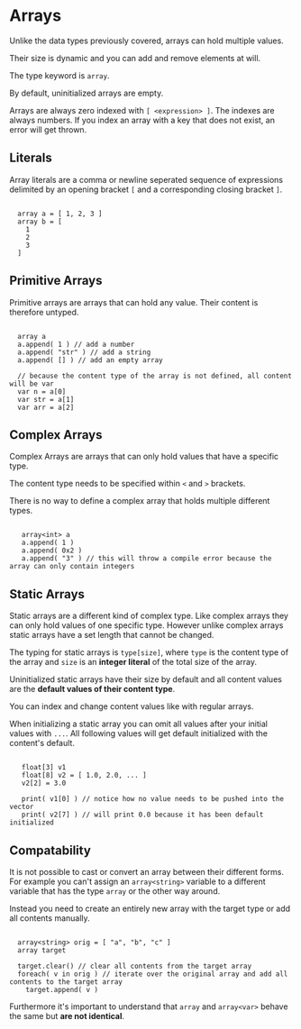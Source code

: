 # Arrays

Unlike the data types previously covered, arrays can hold multiple values.

Their size is dynamic and you can add and remove elements at will.

The type keyword is ``array``.

By default, uninitialized arrays are empty.

Arrays are always zero indexed with ``[ <expression> ]``. The indexes are always numbers. If you index an array with a key that does not exist, an error will get thrown.

## Literals

Array literals are a comma or newline seperated sequence of expressions delimited by an opening bracket ``[`` and a corresponding closing bracket ``]``.

```squirrel

  array a = [ 1, 2, 3 ]
  array b = [
    1
    2
    3
  ]
```

## Primitive Arrays

Primitive arrays are arrays that can hold any value. Their content is therefore untyped.

```squirrel

  array a
  a.append( 1 ) // add a number
  a.append( "str" ) // add a string
  a.append( [] ) // add an empty array

  // because the content type of the array is not defined, all content will be var
  var n = a[0]
  var str = a[1]
  var arr = a[2]
```

## Complex Arrays

Complex Arrays are arrays that can only hold values that have a specific type.

The content type needs to be specified within ``<`` and ``>`` brackets.

There is no way to define a complex array that holds multiple different types.

```squirrel

   array<int> a
   a.append( 1 )
   a.append( 0x2 )
   a.append( "3" ) // this will throw a compile error because the array can only contain integers
```


## Static Arrays

Static arrays are a different kind of complex type. Like complex arrays they can only hold values of one specific type. However unlike complex arrays static arrays have a set length that cannot be changed.

The typing for static arrays is ``type[size]``, where ``type`` is the content type of the array and ``size`` is an **integer literal** of the total size of the array.

Uninitialized static arrays have their size by default and all content values are the **default values of their content type**.

You can index and change content values like with regular arrays.

When initializing a static array you can omit all values after your initial values with ``...``. All following values will get default initialized with the content's default.

```squirrel

   float[3] v1
   float[8] v2 = [ 1.0, 2.0, ... ]
   v2[2] = 3.0

   print( v1[0] ) // notice how no value needs to be pushed into the vector
   print( v2[7] ) // will print 0.0 because it has been default initialized
```

## Compatability

It is not possible to cast or convert an array between their different forms. For example you can't assign an ``array<string>`` variable to a different variable that has the type ``array`` or the other way around.

Instead you need to create an entirely new array with the target type or add all contents manually.

```squirrel

  array<string> orig = [ "a", "b", "c" ]
  array target

  target.clear() // clear all contents from the target array
  foreach( v in orig ) // iterate over the original array and add all contents to the target array
    target.append( v )
```

Furthermore it's important to understand that ``array`` and ``array<var>`` behave the same but **are not identical**.
